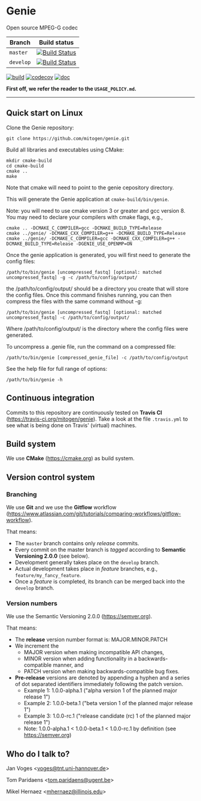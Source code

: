 # Genie

Open source MPEG-G codec

| Branch      | Build status |
|-------------|--------------|
| ``master``  | [![Build Status](https://travis-ci.org/mitogen/genie.svg?branch=master)](https://travis-ci.org/mitogen/genie) |
| ``develop`` | [![Build Status](https://travis-ci.org/mitogen/genie.svg?branch=develop)](https://travis-ci.org/mitogen/genie) |

[![build](https://travis-ci.org/mitogen/genie.svg?branch=master)](https://travis-ci.org/mitogen/genie)
[![codecov](https://codecov.io/gh/voges/calq/branch/master/graph/badge.svg)](https://codecov.io/gh/voges/calq)
[![doc](https://img.shields.io/badge/doc-online-blue)](https://voges.github.io/calq)

**First off, we refer the reader to the ``USAGE_POLICY.md``.**

---

## Quick start on Linux

Clone the Genie repository:

    git clone https://github.com/mitogen/genie.git

Build all libraries and executables using CMake:

    mkdir cmake-build
    cd cmake-build
    cmake ..
    make

Note that cmake will need to point to the genie cepository directory.

This will generate the Genie application at ``cmake-build/bin/genie``.

Note: you will need to use cmake version 3 or greater and gcc version 8. You may need to declare your compilers with cmake flags, e.g.,

    cmake .. -DCMAKE_C_COMPILER=gcc -DCMAKE_BUILD_TYPE=Release
    cmake ../genie/ -DCMAKE_CXX_COMPILER=g++ -DCMAKE_BUILD_TYPE=Release
    cmake ../genie/ -DCMAKE_C_COMPILER=gcc -DCMAKE_CXX_COMPILER=g++ -DCMAKE_BUILD_TYPE=Release -DGENIE_USE_OPENMP=ON

Once the genie application is generated, you will first need to generate the config files:

    /path/to/bin/genie [uncompressed_fastq] [optional: matched uncompressed_fastq] -g -c /path/to/config/output/

the /path/to/config/output/ should be a directory you create that will store the config files. Once this command finishes running, you can then compress the files with the same command without -g:

    /path/to/bin/genie [uncompressed_fastq] [optional: matched uncompressed_fastq] -c /path/to/config/output/

Where /path/to/config/output/ is the directory where the config files were generated.

To uncompress a .genie file, run the command on a compressed file:

    /path/to/bin/genie [compressed_genie_file] -c /path/to/config/output

See the help file for full range of options:

    /path/to/bin/genie -h

## Continuous integration

Commits to this repository are continuously tested on **Travis CI** (https://travis-ci.org/mitogen/genie). Take a look at the file ``.travis.yml`` to see what is being done on Travis' (virtual) machines.

## Build system

We use **CMake** (https://cmake.org) as build system.

## Version control system

### Branching

We use **Git** and we use the **Gitflow** workflow (https://www.atlassian.com/git/tutorials/comparing-workflows/gitflow-workflow).

That means:

* The ``master`` branch contains only *release* commits.
* Every commit on the master branch is *tagged* according to **Semantic Versioning 2.0.0** (see below).
* Development generally takes place on the ``develop`` branch.
* Actual development takes place in *feature* branches, e.g., ``feature/my_fancy_feature``.
* Once a *feature* is completed, its branch can be merged back into the ``develop`` branch.

### Version numbers

We use the Semantic Versioning 2.0.0 (https://semver.org).

That means:

* The **release** version number format is: MAJOR.MINOR.PATCH
* We increment the
  * MAJOR version when making incompatible API changes,
  * MINOR version when adding functionality in a backwards-compatible manner, and
  * PATCH version when making backwards-compatible bug fixes.
* **Pre-release** versions are denoted by appending a hyphen and a series of dot separated identifiers immediately following the patch version.
  * Example 1: 1.0.0-alpha.1 ("alpha version 1 of the planned major release 1")
  * Example 2: 1.0.0-beta.1 ("beta version 1 of the planned major release 1")
  * Example 3: 1.0.0-rc.1 ("release candidate (rc) 1 of the planned major release 1")
  * Note: 1.0.0-alpha.1 < 1.0.0-beta.1 < 1.0.0-rc.1 by definition (see https://semver.org)

## Who do I talk to?

Jan Voges <[voges@tnt.uni-hannover.de](mailto:voges@tnt.uni-hannover.de)>

Tom Paridaens <[tom.paridaens@ugent.be](mailto:tom.paridaens@ugent.be)>

Mikel Hernaez <[mhernaez@illinois.edu](mailto:mhernaez@illinois.edu)>
